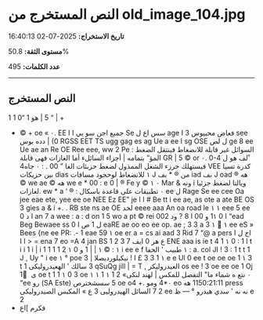 # النص المستخرج من old_image_104.jpg

**تاريخ الاستخراج:** 2025-07-02 16:40:13

**مستوى الثقة:** 50.8%

**عدد الكلمات:** 495

---

## النص المستخرج

1 1 0“
1 ‏هو‎ | 5 “ | +
+ © + oe « ٠.
EE ‏جميع اجن سو يي ا ا‎ Se ‏سس اع ل‎ age ‏فعاض محبيوس 3 ا‎ see ‏دده يوس‎
| (0 RGSS EET TS ugg gag es ag Ue a ee ‏ا‎ sg OSE ‏ل لص‎ ge 8 ee Ue ae an Re OE Ree eee, ww 2 Pe :
‏السوائل غير قابلة للانضغاط فينتقل الضغط المؤ” بتمامه | أجزاء السائلء أما الغازات فهى قابلة‎ GR |
5 © or ٠. 0-4 ‏لف هو ل‎ ْ 4٠ ‏جاه‎ : . 00
”
‏فيستهلك حرزء الشغل الممذول لضغط حزبئات الغا‎ VEE ‏كدرة تسيا بين حزيكات‎ dias ‏للانضغاط لوحجود مسافات‎ ١
J ‏من ® * بف‎ iad ‏بف‎ J oad ® ‏هه‎ © we ae © ‏هه‎ we e * 00
: e 0 | ® Fe y © ٠ ١ Mar & ‏ونه‎ i
‏ويالتا لضغط جزئيا لغازات.‎
ew * a ‘ ® :
‏تطبيقات على قاعدة باسكال‎
٠ ee ‏ل‎
‎Rage Se ee cee Oa jee eae ete, yee ee oe NEE Ez EE” je ‏ا ا‎ #
Be tt i ee ae, as ote a ate BE OS 3 gies a & i +. . RB ste ns ae OE ‏لخد‎ eeee
aaa An oa road le ١ ١ eee 5 ee 0 ‏ا د‎ an 7 a wee : a : d on 1 5 wo a pt © rei 002 ‏و 00 ا 8 ? ود‎ 1١ 0 ‏ا‎ “ead Beg
Bewaee ss 0 ‏ل 1 ص ا‎  eaRE ae oo eo ee op. ae ; <a z ss mare > 3 3 a 3 ١ ْ ١ ee eS » Bees
{ne ee PR: .- 1 eae 59 ١ oe er a = cs ai aad 3 Rid 7 “@ a
pers ‏اج ل ا ا ا‎ > = ena 7 eo =A 4 jan BS 1 2 3 7 ‏ع هر 0 ايف‎ ENE aaa is ie
t 4 1 ١
0 : 1 I
t i i 1
i | i 1
1 1 1 2 ١
0 ‏و‎ 1 | | ١ :
© ١ i ee e f ١
‏طبيب ' الحفا‎ : a. col JI ! 3
: 1 t t 1
J , Uy " i ee ١ °
poe 3 |  نيكيلورديصلا‎ !
I £ 3 3 1
١ e e Ul 0 ee t oe oe oe 1
١ 3 t 1
‏سالك ' الهعيدروليكى‎ 3 qSuQg jill | = T , ‏العيدروليكر‎
‎os ee ! 3 oe ee oe 1 Oj 1 ْ ‏ى‎ oe
t 1 1
١ 0 3 oe ١
١ 1 ١ 1
2 «٠
‏نتع ه شماء ما" التفصل للمكس | لهند لنكى‎
“ee ‏رو‎ (SA Este) ‏سسشخترص‎ 5
oe o4 +. ‏ومو‎ 4*٠ eo ‏هه‎
‎1150:21:11 press ‏المكبس الصيدروليكى‎ «
‏ع‎ 3
‏السائل الهيدروليى‎ 7 2 ee ‏ظ‎
‎— ° ‏سدي هيدرو‎ '
‏نه نه‎ e 2
+ ‏فكرم ]اع‎
